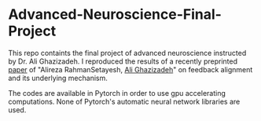 # Advanced-Neuroscience-Final-Project
This repo containts the final project of advanced neuroscience instructed by Dr. Ali Ghazizadeh. I reproduced the results of a recently preprinted [paper](https://scholar.google.com/citations?view_op=view_citation&hl=en&user=ALdhL0sAAAAJ&citation_for_view=ALdhL0sAAAAJ:2osOgNQ5qMEC) of "Alireza RahmanSetayesh, [Ali Ghazizadeh](https://scholar.google.com/citations?user=42U_XsUAAAAJ&hl=en)" on feedback alignment and its underlying mechanism.

The codes are available in Pytorch in order to use gpu accelerating computations. None of Pytorch's automatic neural network libraries are used.




